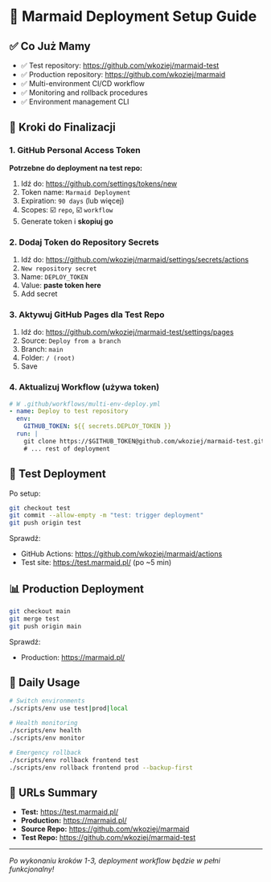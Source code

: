 # 🚀 Marmaid Deployment Setup Guide

## ✅ Co Już Mamy
- ✅ Test repository: https://github.com/wkoziej/marmaid-test
- ✅ Production repository: https://github.com/wkoziej/marmaid
- ✅ Multi-environment CI/CD workflow
- ✅ Monitoring and rollback procedures
- ✅ Environment management CLI

## 🔧 Kroki do Finalizacji

### 1. GitHub Personal Access Token
**Potrzebne do deployment na test repo:**

1. Idź do: https://github.com/settings/tokens/new
2. Token name: `Marmaid Deployment`
3. Expiration: `90 days` (lub więcej)
4. Scopes: ☑️ `repo`, ☑️ `workflow`
5. Generate token i **skopiuj go**

### 2. Dodaj Token do Repository Secrets
1. Idź do: https://github.com/wkoziej/marmaid/settings/secrets/actions
2. `New repository secret`
3. Name: `DEPLOY_TOKEN`
4. Value: **paste token here**
5. Add secret

### 3. Aktywuj GitHub Pages dla Test Repo
1. Idź do: https://github.com/wkoziej/marmaid-test/settings/pages
2. Source: `Deploy from a branch`
3. Branch: `main`
4. Folder: `/ (root)`
5. Save

### 4. Aktualizuj Workflow (używa token)
```yaml
# W .github/workflows/multi-env-deploy.yml
- name: Deploy to test repository
  env:
    GITHUB_TOKEN: ${{ secrets.DEPLOY_TOKEN }}
  run: |
    git clone https://$GITHUB_TOKEN@github.com/wkoziej/marmaid-test.git temp-test-repo
    # ... rest of deployment
```

## 🚀 Test Deployment

Po setup:
```bash
git checkout test
git commit --allow-empty -m "test: trigger deployment"
git push origin test
```

Sprawdź:
- GitHub Actions: https://github.com/wkoziej/marmaid/actions
- Test site: https://test.marmaid.pl/ (po ~5 min)

## 📊 Production Deployment

```bash
git checkout main
git merge test
git push origin main
```

Sprawdź:
- Production: https://marmaid.pl/

## 🔧 Daily Usage

```bash
# Switch environments
./scripts/env use test|prod|local

# Health monitoring
./scripts/env health
./scripts/env monitor

# Emergency rollback
./scripts/env rollback frontend test
./scripts/env rollback frontend prod --backup-first
```

## 🎯 URLs Summary
- **Test:** https://test.marmaid.pl/
- **Production:** https://marmaid.pl/
- **Source Repo:** https://github.com/wkoziej/marmaid
- **Test Repo:** https://github.com/wkoziej/marmaid-test

---
*Po wykonaniu kroków 1-3, deployment workflow będzie w pełni funkcjonalny!*